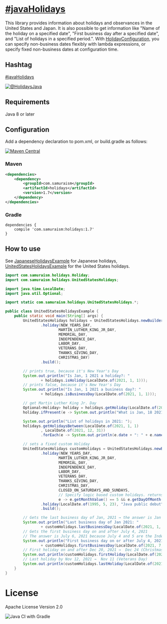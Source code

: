# [&#35;javaHolidays](https://twitter.com/search?q=%23javaHolidays&src=typed_query&f=live)
This library provides information about holidays and observances in the United States and Japan.
It is also possible to get information like "Name of the holiday on a specified date", "First business day after a specified date", and "List of holidays in a specified period.".
With [HolidayConfiguration](https://github.com/yusuke/holidays/blob/main/src/main/java/com/samuraism/holidays/HolidayConfiguration.java), you can specify non-business dates flexibly with lambda expressions, or specify fixed non-business dates at configuration time.

## Hashtag
[&#35;javaHolidays](https://twitter.com/intent/tweet?text=https://github.com/yusuke/holidays/+%23javaHolidays)

[![@HolidaysJava](https://img.shields.io/twitter/url/https/twitter.com/HolidaysJava.svg?style=social&label=Follow%20%40HolidaysJava)](https://twitter.com/HolidaysJava)
## Requirements
Java 8 or later

## Configuration
Add a dependency declaration to pom.xml, or build.gradle as follows:

[![Maven Central](https://maven-badges.herokuapp.com/maven-central/com.samuraism/holidays/badge.svg)](https://maven-badges.herokuapp.com/maven-central/com.samuraism/holidays)

### Maven
```xml
<dependencies>
    <dependency>
        <groupId>com.samuraism</groupId>
        <artifactId>holidays</artifactId>
        <version>1.7</version>
    </dependency>
</dependencies>
```
### Gradle
```text
dependencies {
    compile 'com.samuraism:holidays:1.7'
}
```
## How to use
See [JapaneseHolidaysExample](https://github.com/yusuke/holidays/blob/main/src/test/java/com/samuraism/holidays/exmaple/JapaneseHolidaysExample.java) for Japanese holidays, [UnitedStatesHolidaysExample](https://github.com/yusuke/holidays/blob/main/src/test/java/com/samuraism/holidays/exmaple/UnitedStatesHolidaysExample.java) for the United States holidays.

```java
import com.samuraism.holidays.Holiday;
import com.samuraism.holidays.UnitedStatesHolidays;

import java.time.LocalDate;
import java.util.Optional;

import static com.samuraism.holidays.UnitedStatesHolidays.*;

public class UnitedStatesHolidaysExample {
    public static void main(String[] args) {
        UnitedStatesHolidays holidays = UnitedStatesHolidays.newBuilder()
                .holiday(NEW_YEARS_DAY,
                        MARTIN_LUTHER_KING_JR_DAY,
                        MEMORIAL_DAY,
                        INDEPENDENCE_DAY,
                        LABOR_DAY,
                        VETERANS_DAY,
                        THANKS_GIVING_DAY,
                        CHRISTMAS_DAY)
                .build();

        // prints true, because it's New Year's Day
        System.out.println("Is Jan, 1 2021 a holiday?: "
                + holidays.isHoliday(LocalDate.of(2021, 1, 1)));
        // prints false, because it's New Year's Day
        System.out.println("Is Jan, 1 2021 a business day?: "
                + holidays.isBusinessDay(LocalDate.of(2021, 1, 1)));

        // get Martin Luther King Jr. Day
        Optional<Holiday> holiday = holidays.getHoliday(LocalDate.of(2021, 1, 18));
        holiday.ifPresent(e -> System.out.println("What is Jan, 18 2021?: " + e.name));

        System.out.println("List of holidays in 2021: ");
        holidays.getHolidaysBetween️(LocalDate.of(2021, 1, 1)
                , LocalDate.of(2021, 12, 31))
                .forEach(e -> System.out.println(e.date + ": " + e.name));

        // sets a fixed custom Holiday
        UnitedStatesHolidays customHolidays = UnitedStatesHolidays.newBuilder()
                .holiday(NEW_YEARS_DAY,
                        MARTIN_LUTHER_KING_JR_DAY,
                        MEMORIAL_DAY,
                        INDEPENDENCE_DAY,
                        LABOR_DAY,
                        VETERANS_DAY,
                        THANKS_GIVING_DAY,
                        CHRISTMAS_DAY,
                        CLOSED_ON_SATURDAYS_AND_SUNDAYS,
                        // Specify logic based custom holidays. returns a string if the day is a holiday
                        e -> e.getMonthValue() == 5 && e.getDayOfMonth() == 19 ? "James Gosling's birthday" : null)
                .holiday(LocalDate.of(1995, 5, 23), "Java public debut")
                .build();

        // Gets the last business day of Jan, 2021 → the answer is Jan 29 since Jan 30, 31 are weekend
        System.out.println("Last business day of Jan 2021: "
                + customHolidays.lastBusinessDay(LocalDate.of(2021, 1, 31)));
        // Gets the first business day on and after July 4, 2021
        // The answer is July 6, 2021 because July 4 and 5 are the Independence day and it's substitute
        System.out.println("First business day on or after July 4, 2021: "
                + customHolidays.firstBusinessDay(LocalDate.of(2021, 7, 4)));
        // First holiday on and after Dec 20, 2021 →  Dec 24 (Christmas Day)
        System.out.println(customHolidays.firstHoliday(LocalDate.of(2021, 12, 20)));
        // Last holiday by Nov 12, 2021 →  Nov 11 (Veterans Day)
        System.out.println(customHolidays.lastHoliday(LocalDate.of(2021, 11, 12)));
    }
}
```

# License
Apache License Version 2.0

![Java CI with Gradle](https://github.com/yusuke/holidays/workflows/Java%20CI%20with%20Gradle/badge.svg)